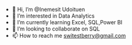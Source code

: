 - 👋 Hi, I’m @Inemesit Udoituen
- 👀 I’m interested in Data Analytics
- 🌱 I’m currently learning Excel, SQL,Power BI
- 💞️ I’m looking to collaborate on SQL
- 📫 How to reach me switestberry@gmail.com

<!---
Inem-Udoituen/Inem-Udoituen is a ✨ special ✨ repository because its `README.md` (this file) appears on your GitHub profile.
You can click the Preview link to take a look at your changes.
--->
